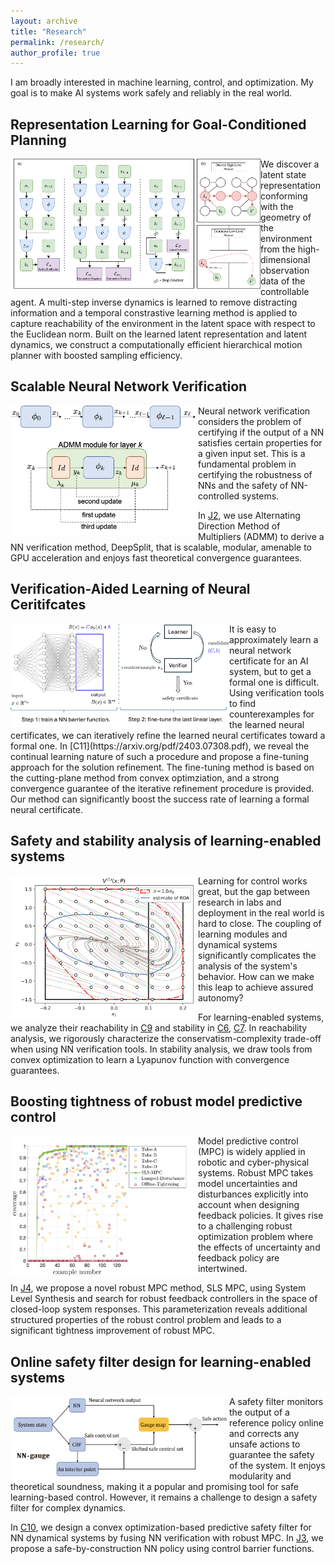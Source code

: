 ```yaml
---
layout: archive
title: "Research"
permalink: /research/
author_profile: true
---
```


I am broadly interested in machine learning, control, and optimization. My goal is to make AI systems work safely and reliably in the real world. 

## Representation Learning for Goal-Conditioned Planning
<img src="/files/Pclast.png" align="left" alt="Representation learning for goal-conditioned planning" width="400"/>
We discover a latent state representation conforming with the geometry of the environment from the high-dimensional observation data of the controllable agent. A multi-step inverse dynamics is learned to remove distracting information and a temporal constrastive learning method is applied to capture reachability of the environment in the latent space with respect to the Euclidean norm. Built on the learned latent representation and latent dynamics, we construct a computationally efficient hierarchical motion planner with boosted sampling efficiency. 


## Scalable Neural Network Verification
<img src="/files/admm_module.png" align="left" alt="ADMM modules for NN verification" width="300"/>
Neural network verification considers the problem of certifying if the output of a NN satisfies certain properties for a given input set. This is a fundamental problem in certifying the robustness of NNs and the safety of NN-controlled systems. 

In [J2](https://ieeexplore.ieee.org/abstract/document/9811356), we use Alternating Direction Method of Multipliers (ADMM) to derive a NN verification method, DeepSplit, that is scalable, modular, amenable to GPU acceleration and enjoys fast theoretical convergence guarantees. 

## Verification-Aided Learning of Neural Ceritifcates
<img src="/files/val_overview.png" align="left" alt="Verification-aided learning for neural certificates" width="350"/>
It is easy to approximately learn a neural network certificate for an AI system, but to get a formal one is difficult. Using verification tools to find counterexamples for the learned neural certificates, we can iteratively refine the learned neural certificates toward a formal one. In [C11](https://arxiv.org/pdf/2403.07308.pdf), we reveal the continual learning nature of such a procedure and propose a fine-tuning approach for the solution refinement. The fine-tuning method is based on the cutting-plane method from convex optimziation, and a strong convergence guarantee of the iterative refinement procedure is provided. Our method can significantly boost the success rate of learning a formal neural certificate. 

## Safety and stability analysis of learning-enabled systems

<img src="/files/ROA_NN.png"  align="left" alt="region of attraction estimation of NN-controlled system" width="300"/>

Learning for control works great, but the gap between research in labs and deployment in the real world is hard to close. The coupling of learning modules and dynamical systems significantly complicates the analysis of the system's behavior. How can we make this leap to achieve assured autonomy?

For learning-enabled systems, we analyze their reachability in [C9](https://arxiv.org/abs/2209.11827) and stability in [C6](https://arxiv.org/abs/2012.12015), [C7](https://arxiv.org/abs/2110.00731). In reachability analysis, we rigorously characterize the conservatism-complexity trade-off when using NN verification tools. In stability analysis, we draw tools from convex optimization to learn a Lyapunov function with convergence guarantees.


## Boosting tightness of robust model predictive control
<img src="/files/random_comparison.png"  align="left" alt="Tightness comparison of robust MPC methods on random examples. The higher the better." width="300"/>

Model predictive control (MPC) is widely applied in robotic and cyber-physical systems. Robust MPC takes model uncertainties and disturbances explicitly into account when designing feedback policies. It gives rise to a challenging robust optimization problem where the effects of uncertainty and feedback policy are intertwined. 

In [J4](https://arxiv.org/pdf/2203.11375.pdf),  we propose a novel robust MPC method, SLS MPC, using System Level Synthesis and search for robust feedback controllers in the space of closed-loop system responses. This parameterization reveals additional structured properties of the robust control problem and leads to a significant tightness improvement of robust MPC. 


## Online safety filter design for learning-enabled systems
<img src="/files/gauge_CBF.png"  align="left" alt="Safe-by-construction NN controller using a control barrier function." width="350"/>

A safety filter monitors the output of a reference policy online and corrects any unsafe actions to guarantee the safety of the system. It enjoys modularity and theoretical soundness, making it a popular and promising tool for safe learning-based control. However, it remains a challenge to design a safety filter for complex dynamics. 

In [C10](https://arxiv.org/abs/2308.08086), we design a convex optimization-based predictive safety filter for NN dynamical systems by fusing NN verification with robust MPC.  In [J3](https://arxiv.org/abs/2209.10034), we propose a safe-by-construction NN policy using control barrier functions. 

